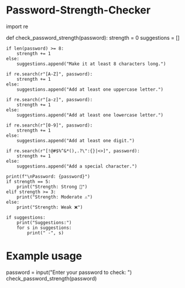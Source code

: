 # Password-Strength-Checker
import re

def check_password_strength(password):
    strength = 0
    suggestions = []

    if len(password) >= 8:
        strength += 1
    else:
        suggestions.append("Make it at least 8 characters long.")

    if re.search(r"[A-Z]", password):
        strength += 1
    else:
        suggestions.append("Add at least one uppercase letter.")

    if re.search(r"[a-z]", password):
        strength += 1
    else:
        suggestions.append("Add at least one lowercase letter.")

    if re.search(r"[0-9]", password):
        strength += 1
    else:
        suggestions.append("Add at least one digit.")

    if re.search(r"[!@#$%^&*(),.?\":{}|<>]", password):
        strength += 1
    else:
        suggestions.append("Add a special character.")

    print(f"\nPassword: {password}")
    if strength == 5:
        print("Strength: Strong 💪")
    elif strength >= 3:
        print("Strength: Moderate ⚠️")
    else:
        print("Strength: Weak ❌")

    if suggestions:
        print("Suggestions:")
        for s in suggestions:
            print(" -", s)

# Example usage
password = input("Enter your password to check: ")
check_password_strength(password)
